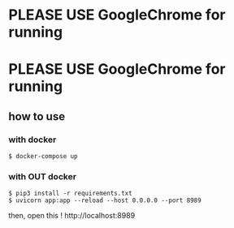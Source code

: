 # PLEASE USE GoogleChrome for running
# PLEASE USE GoogleChrome for running
## how to use

### with docker
```
$ docker-compose up
```

### with OUT docker
```
$ pip3 install -r requirements.txt
$ uvicorn app:app --reload --host 0.0.0.0 --port 8989
```

then, open this !  http://localhost:8989

